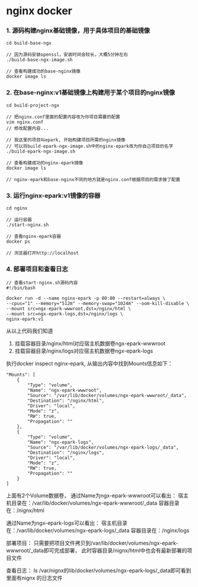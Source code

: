 # nginx docker

### 1. 源码构建nginx基础镜像，用于具体项目的基础镜像

```
cd build-base-ngx

// 因为源码安装openssl，安装时间会较长，大概5分钟左右
./build-base-ngx-image.sh

// 查看构建成功的base-nginx镜像
docker image ls
```

### 2. 在base-nginx:v1基础镜像上构建用于某个项目的nginx镜像
```
cd build-project-ngx

// 把nginx.conf里面的配置内容改为你项目需要的配置
vim nginx.conf 
// 修改配置内容...

// 我这里的项目叫epark, 开始构建项目所需的nginx镜像
// 可以将build-epark-ngx-image.sh中的nginx-epark改为你自己项目的名字
./build-epark-ngx-image.sh

// 查看构建成功的nginx-epark镜像
docker image ls

// nginx-epark和base-nginx不同的地方就是nginx.conf根据项目的需求做了配置
```

### 3. 运行nginx-epark:v1镜像的容器
```
cd nginx

// 运行容器
./start-nginx.sh

// 查看nginx-epark容器
docker ps

// 浏览器打开http://localhost
```

### 4. 部署项目和查看日志

```
// 查看start-nginx.sh源码内容
#!/bin/bash

docker run -d --name nginx-epark -p 80:80 --restart=always \
--cpus="1" --memory="512m" --memory-swap="1024m" --oom-kill-disable \
--mount src=ngx-epark-wwwroot,dst=/nginx/html \
--mount src=ngx-epark-logs,dst=/nginx/logs \
nginx-epark:v1
```

从以上代码我们知道
1. 挂载容器目录/nginx/html对应宿主机数据卷ngx-epark-wwwroot
2. 挂载容器目录/nginx/logs对应宿主机数据卷ngx-epark-logs

执行docker inspect nginx-epark, 从输出内容中找到Mounts信息如下：

```
"Mounts": [
    {
        "Type": "volume",
        "Name": "ngx-epark-wwwroot",
        "Source": "/var/lib/docker/volumes/ngx-epark-wwwroot/_data",
        "Destination": "/nginx/html",
        "Driver": "local",
        "Mode": "z",
        "RW": true,
        "Propagation": ""
    },
    {
        "Type": "volume",
        "Name": "ngx-epark-logs",
        "Source": "/var/lib/docker/volumes/ngx-epark-logs/_data",
        "Destination": "/nginx/logs",
        "Driver": "local",
        "Mode": "z",
        "RW": true,
        "Propagation": ""
    }
]
```

上面有2个Volume数据卷，
通过Name为ngx-epark-wwwroot可以看出：
宿主机目录在：/var/lib/docker/volumes/ngx-epark-wwwroot/_data
容器目录在：/nignx/html

通过Name为ngx-epark-logs可以看出：
宿主机目录在：/var/lib/docker/volumes/ngx-epark-logs/_data
容器目录在：/nginx/logs

部署项目：
只需要把项目文件拷贝到/var/lib/docker/volumes/ngx-epark-wwwroot/_data即可完成部署，
此时容器目录/nignx/html中也会有最新部署的项目文件

查看日志：
ls /var/nignx的lib/docker/volumes/ngx-epark-logs/_data即可看到里面有nignx
的日志文件





 
